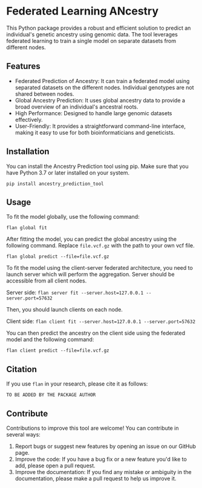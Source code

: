# Federated Learning ANcestry

This Python package provides a robust and efficient solution to predict an individual's genetic ancestry using genomic data. The tool leverages federated learning to train a single model on separate datasets from different nodes.

## Features
- Federated Prediction of Ancestry: It can train a federated model using separated datasets on the different nodes. Individual genotypes are not shared between nodes.   
- Global Ancestry Prediction: It uses global ancestry data to provide a broad overview of an individual's ancestral roots.
- High Performance: Designed to handle large genomic datasets effectively.
- User-Friendly: It provides a straightforward command-line interface, making it easy to use for both bioinformaticians and geneticists.

## Installation

You can install the Ancestry Prediction tool using pip. Make sure that you have Python 3.7 or later installed on your system.

```
pip install ancestry_prediction_tool
```

## Usage

To fit the model globally, use the following command:

```flan global fit```

After fitting the model, you can predict the global ancestry using the following command. Replace `file.vcf.gz` with the path to your own vcf file.

```flan global predict --file=file.vcf.gz```

To fit the model using the client-server federated architecture, you need to launch server which will perform the aggregation. Server should be accessible from all client nodes. 

Server side:
```flan server fit --server.host=127.0.0.1 --server.port=57632```

Then, you should launch clients on each node. 

Client side:
```flan client fit --server.host=127.0.0.1 --server.port=57632```

You can then predict the ancestry on the client side using the federated model and the following command:

```flan client predict --file=file.vcf.gz```

## Citation

If you use `flan` in your research, please cite it as follows:

```
TO BE ADDED BY THE PACKAGE AUTHOR
```

## Contribute

Contributions to improve this tool are welcome! You can contribute in several ways:

1. Report bugs or suggest new features by opening an issue on our GitHub page.
2. Improve the code: If you have a bug fix or a new feature you'd like to add, please open a pull request.
3. Improve the documentation: If you find any mistake or ambiguity in the documentation, please make a pull request to help us improve it.
